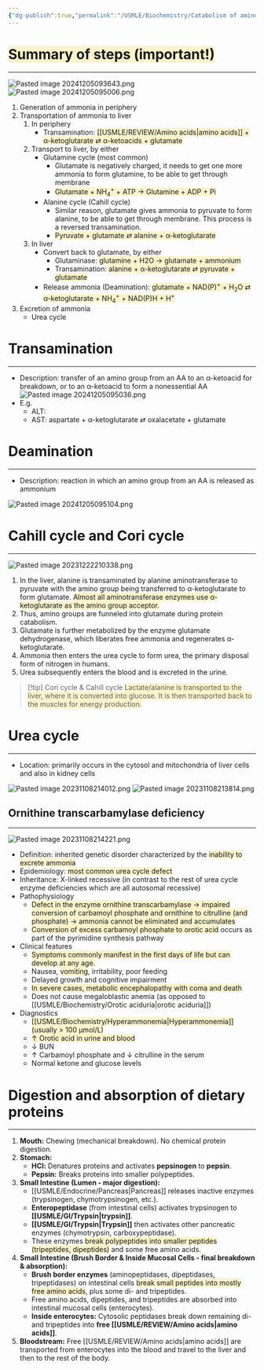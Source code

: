```yaml
---
{"dg-publish":true,"permalink":"/USMLE/Biochemistry/Catabolism of amino acids/","tags":["t2"]}
---
```


# <span style="background:rgba(240, 200, 0, 0.2)">Summary of steps (important!)</span>
---
![Pasted image 20241205093643.png](/img/user/appendix/Pasted%20image%2020241205093643.png)![Pasted image 20241205095006.png](/img/user/appendix/Pasted%20image%2020241205095006.png)

1. Generation of ammonia in periphery
2. Transportation of ammonia to liver
	1. In periphery
		- Transamination: <span style="background:rgba(240, 200, 0, 0.2)">[[USMLE/REVIEW/Amino acids\|amino acids]] + α-ketoglutarate ⇄ α-ketoacids + glutamate</span>
	2. Transport to liver, by either
		- Glutamine cycle (most common)
			- Glutamate is negatively charged, it needs to get one more ammonia to form glutamine, to be able to get through membrane
			- <span style="background:rgba(240, 200, 0, 0.2)">Glutamate + NH<sub>4</sub><sup>+</sup> + ATP → Glutamine + ADP + Pi</span>
		- Alanine cycle (Cahill cycle)
			- Similar reason, glutamate gives ammonia to pyruvate to form alanine, to be able to get through membrane. This process is a reversed transamination.
			- <span style="background:rgba(240, 200, 0, 0.2)">Pyruvate + glutamate ⇄ alanine + α-ketoglutarate</span>
	3. In liver
		- Convert back to glutamate, by either
			- Glutaminase: <span style="background:rgba(240, 200, 0, 0.2)">glutamine + H2O → glutamate + ammonium</span>
			- Transamination: <span style="background:rgba(240, 200, 0, 0.2)">alanine + α-ketoglutarate ⇄ pyruvate + glutamate</span>
		- Release ammonia (Deamination): <span style="background:rgba(240, 200, 0, 0.2)">glutamate + NAD(P)<sup>+</sup> + H<sub>2</sub>O ⇄ α-ketoglutarate + NH<sub>4</sub><sup>+</sup> + NAD(P)H + H<sup>+</sup></span>
3. Excretion of ammonia
	- Urea cycle
# Transamination
---
- Description: transfer of an amino group from an AA to an α-ketoacid for breakdown, or to an α-ketoacid to form a nonessential AA![Pasted image 20241205095036.png](/img/user/appendix/Pasted%20image%2020241205095036.png)
- E.g.
	- ALT: 
	- AST: aspartate + α-ketoglutarate ⇄ oxalacetate + glutamate 
# Deamination
---
- Description: reaction in which an amino group from an AA is released as ammonium

![Pasted image 20241205095104.png](/img/user/appendix/Pasted%20image%2020241205095104.png)

# Cahill cycle and Cori cycle
---
![Pasted image 20231222210338.png](/img/user/appendix/Pasted%20image%2020231222210338.png)
1. In the liver, alanine is transaminated by alanine aminotransferase to pyruvate with the amino group being transferred to α-ketoglutarate to form glutamate. <span style="background:rgba(240, 200, 0, 0.2)">Almost all aminotransferase enzymes use α-ketoglutarate as the amino group acceptor.</span>  
2. Thus, amino groups are funneled into glutamate during protein catabolism.  
3. Glutamate is further metabolized by the enzyme glutamate dehydrogenase, which liberates free ammonia and regenerates α-ketoglutarate.  
4. Ammonia then enters the urea cycle to form urea, the primary disposal form of nitrogen in humans.  
5. Urea subsequently enters the blood and is excreted in the urine.

>[!tip] Cori cycle & Cahill cycle
><span style="background:rgba(240, 200, 0, 0.2)">Lactate/alanine is transported to the liver, where it is converted into glucose. It is then transported back to the muscles for energy production.</span>

# Urea cycle
---
- Location: primarily occurs in the cytosol and mitochondria of liver cells and also in kidney cells

![Pasted image 20231108214012.png](/img/user/appendix/Pasted%20image%2020231108214012.png)
![Pasted image 20231108213814.png](/img/user/appendix/Pasted%20image%2020231108213814.png)
## Ornithine transcarbamylase deficiency
---
![Pasted image 20231108214221.png](/img/user/appendix/Pasted%20image%2020231108214221.png)
- Definition: inherited genetic disorder characterized by the <span style="background:rgba(240, 200, 0, 0.2)">inability to excrete ammonia</span>
- Epidemiology: <span style="background:rgba(240, 200, 0, 0.2)">most common urea cycle defect</span>
- Inheritance: X-linked recessive (in contrast to the rest of urea cycle enzyme deficiencies which are all autosomal recessive)
- Pathophysiology
	- <span style="background:rgba(240, 200, 0, 0.2)">Defect in the enzyme ornithine transcarbamylase → impaired conversion of carbamoyl phosphate and ornithine to citrulline (and phosphate) → ammonia cannot be eliminated and accumulates</span>
	- <span style="background:rgba(240, 200, 0, 0.2)">Conversion of excess carbamoyl phosphate to orotic acid</span> occurs as part of the pyrimidine synthesis pathway
- Clinical features
	- <span style="background:rgba(240, 200, 0, 0.2)">Symptoms commonly manifest in the first days of life but can develop at any age.</span>
	- Nausea, <span style="background:rgba(240, 200, 0, 0.2)">vomiting</span>, irritability, poor feeding
	- Delayed growth and cognitive impairment
	- <span style="background:rgba(240, 200, 0, 0.2)">In severe cases, metabolic encephalopathy with coma and death</span>
	- Does not cause megaloblastic anemia (as opposed to [[USMLE/Biochemistry/Orotic aciduria\|orotic aciduria]])
- Diagnostics
	- <span style="background:rgba(240, 200, 0, 0.2)">[[USMLE/Biochemistry/Hyperammonemia\|Hyperammonemia]] (usually > 100 μmol/L)</span>
	- <span style="background:rgba(240, 200, 0, 0.2)">↑ Orotic acid in urine and blood</span>
	- ↓ BUN
	- ↑ Carbamoyl phosphate and ↓ citrulline in the serum
	- Normal ketone and glucose levels

# Digestion and absorption of dietary proteins
---
1.  **Mouth:** Chewing (mechanical breakdown). No chemical protein digestion.
2.  **Stomach:**
    *   **HCl:** Denatures proteins and activates **pepsinogen** to **pepsin**.
    *   **Pepsin:** Breaks proteins into smaller polypeptides.
3.  **Small Intestine (Lumen - major digestion):**
    *   [[USMLE/Endocrine/Pancreas\|Pancreas]] releases inactive enzymes (trypsinogen, chymotrypsinogen, etc.).
    *   **Enteropeptidase** (from intestinal cells) activates trypsinogen to **[[USMLE/GI/Trypsin\|trypsin]]**.
    *   **[[USMLE/GI/Trypsin\|Trypsin]]** then activates other pancreatic enzymes (chymotrypsin, carboxypeptidase).
    *   These enzymes <span style="background:rgba(240, 200, 0, 0.2)">break polypeptides into smaller peptides (tripeptides, dipeptides)</span> and some free amino acids.
4.  **Small Intestine (Brush Border & Inside Mucosal Cells - final breakdown & absorption):**
    *   **Brush border enzymes** (aminopeptidases, dipeptidases, tripeptidases) on intestinal cells <span style="background:rgba(240, 200, 0, 0.2)">break small peptides into mostly free amino acids</span>, plus some di- and tripeptides.
    *   Free amino acids, dipeptides, and tripeptides are absorbed into intestinal mucosal cells (enterocytes).
    *   **Inside enterocytes:** Cytosolic peptidases break down remaining di- and tripeptides into **free [[USMLE/REVIEW/Amino acids\|amino acids]]**.
5.  **Bloodstream:** Free [[USMLE/REVIEW/Amino acids\|amino acids]] are transported from enterocytes into the blood and travel to the liver and then to the rest of the body.